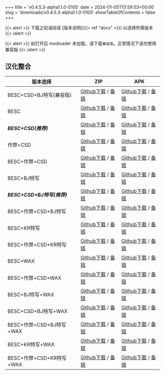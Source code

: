
+++
title = 'v0.4.5.3-alpha1.1.0-0105'
date = 2024-01-05T13:59:53+00:00
slug = 'downloads/v0.4.5.3-alpha1.1.0-0105'
showTableOfContents = false
+++

{{< alert >}}
下载之前请阅读 [版本说明]({{< ref "docs" >}}) 以选择所需版本
{{< /alert >}}


{{< alert >}}
如打开后 modloader 未加载，请下载`兼容版`。正常情况下请勿使用兼容版
{{< /alert >}}

## 汉化整合

|         版本选择          |                                                                                                                                                                            ZIP                                                                                                                                                                             |                                                                                                                                                                            APK                                                                                                                                                                             |
|---------------------------|------------------------------------------------------------------------------------------------------------------------------------------------------------------------------------------------------------------------------------------------------------------------------------------------------------------------------------------------------------|------------------------------------------------------------------------------------------------------------------------------------------------------------------------------------------------------------------------------------------------------------------------------------------------------------------------------------------------------------|
|BESC+CSD+BJ特写(兼容版)    |[Github下载](https://github.com/sakarie9/DoL-Lyra/releases/download/v0.4.5.3-alpha1.1.0-0105/DoL-0.4.5.3-Lyra-a1.1.0-polyfill-besc-cheat-csd-sideviewbj-0105.zip ) / [备链](https://mirror.ghproxy.com/https://github.com/sakarie9/DoL-Lyra/releases/download/v0.4.5.3-alpha1.1.0-0105/DoL-0.4.5.3-Lyra-a1.1.0-polyfill-besc-cheat-csd-sideviewbj-0105.zip )|[Github下载](https://github.com/sakarie9/DoL-Lyra/releases/download/v0.4.5.3-alpha1.1.0-0105/DoL-0.4.5.3-Lyra-a1.1.0-polyfill-besc-cheat-csd-sideviewbj-0105.apk ) / [备链](https://mirror.ghproxy.com/https://github.com/sakarie9/DoL-Lyra/releases/download/v0.4.5.3-alpha1.1.0-0105/DoL-0.4.5.3-Lyra-a1.1.0-polyfill-besc-cheat-csd-sideviewbj-0105.apk )|
|BESC                       |[Github下载](https://github.com/sakarie9/DoL-Lyra/releases/download/v0.4.5.3-alpha1.1.0-0105/DoL-0.4.5.3-Lyra-a1.1.0-besc-0105.zip ) / [备链](https://mirror.ghproxy.com/https://github.com/sakarie9/DoL-Lyra/releases/download/v0.4.5.3-alpha1.1.0-0105/DoL-0.4.5.3-Lyra-a1.1.0-besc-0105.zip )                                                            |[Github下载](https://github.com/sakarie9/DoL-Lyra/releases/download/v0.4.5.3-alpha1.1.0-0105/DoL-0.4.5.3-Lyra-a1.1.0-besc-0105.apk ) / [备链](https://mirror.ghproxy.com/https://github.com/sakarie9/DoL-Lyra/releases/download/v0.4.5.3-alpha1.1.0-0105/DoL-0.4.5.3-Lyra-a1.1.0-besc-0105.apk )                                                            |
|***BESC+CSD(推荐)***       |[Github下载](https://github.com/sakarie9/DoL-Lyra/releases/download/v0.4.5.3-alpha1.1.0-0105/DoL-0.4.5.3-Lyra-a1.1.0-besc-csd-0105.zip ) / [备链](https://mirror.ghproxy.com/https://github.com/sakarie9/DoL-Lyra/releases/download/v0.4.5.3-alpha1.1.0-0105/DoL-0.4.5.3-Lyra-a1.1.0-besc-csd-0105.zip )                                                    |[Github下载](https://github.com/sakarie9/DoL-Lyra/releases/download/v0.4.5.3-alpha1.1.0-0105/DoL-0.4.5.3-Lyra-a1.1.0-besc-csd-0105.apk ) / [备链](https://mirror.ghproxy.com/https://github.com/sakarie9/DoL-Lyra/releases/download/v0.4.5.3-alpha1.1.0-0105/DoL-0.4.5.3-Lyra-a1.1.0-besc-csd-0105.apk )                                                    |
|作弊+CSD                   |[Github下载](https://github.com/sakarie9/DoL-Lyra/releases/download/v0.4.5.3-alpha1.1.0-0105/DoL-0.4.5.3-Lyra-a1.1.0-cheat-csd-0105.zip ) / [备链](https://mirror.ghproxy.com/https://github.com/sakarie9/DoL-Lyra/releases/download/v0.4.5.3-alpha1.1.0-0105/DoL-0.4.5.3-Lyra-a1.1.0-cheat-csd-0105.zip )                                                  |[Github下载](https://github.com/sakarie9/DoL-Lyra/releases/download/v0.4.5.3-alpha1.1.0-0105/DoL-0.4.5.3-Lyra-a1.1.0-cheat-csd-0105.apk ) / [备链](https://mirror.ghproxy.com/https://github.com/sakarie9/DoL-Lyra/releases/download/v0.4.5.3-alpha1.1.0-0105/DoL-0.4.5.3-Lyra-a1.1.0-cheat-csd-0105.apk )                                                  |
|BESC+作弊+CSD              |[Github下载](https://github.com/sakarie9/DoL-Lyra/releases/download/v0.4.5.3-alpha1.1.0-0105/DoL-0.4.5.3-Lyra-a1.1.0-besc-cheat-csd-0105.zip ) / [备链](https://mirror.ghproxy.com/https://github.com/sakarie9/DoL-Lyra/releases/download/v0.4.5.3-alpha1.1.0-0105/DoL-0.4.5.3-Lyra-a1.1.0-besc-cheat-csd-0105.zip )                                        |[Github下载](https://github.com/sakarie9/DoL-Lyra/releases/download/v0.4.5.3-alpha1.1.0-0105/DoL-0.4.5.3-Lyra-a1.1.0-besc-cheat-csd-0105.apk ) / [备链](https://mirror.ghproxy.com/https://github.com/sakarie9/DoL-Lyra/releases/download/v0.4.5.3-alpha1.1.0-0105/DoL-0.4.5.3-Lyra-a1.1.0-besc-cheat-csd-0105.apk )                                        |
|BESC+BJ特写                |[Github下载](https://github.com/sakarie9/DoL-Lyra/releases/download/v0.4.5.3-alpha1.1.0-0105/DoL-0.4.5.3-Lyra-a1.1.0-besc-sideviewbj-0105.zip ) / [备链](https://mirror.ghproxy.com/https://github.com/sakarie9/DoL-Lyra/releases/download/v0.4.5.3-alpha1.1.0-0105/DoL-0.4.5.3-Lyra-a1.1.0-besc-sideviewbj-0105.zip )                                      |[Github下载](https://github.com/sakarie9/DoL-Lyra/releases/download/v0.4.5.3-alpha1.1.0-0105/DoL-0.4.5.3-Lyra-a1.1.0-besc-sideviewbj-0105.apk ) / [备链](https://mirror.ghproxy.com/https://github.com/sakarie9/DoL-Lyra/releases/download/v0.4.5.3-alpha1.1.0-0105/DoL-0.4.5.3-Lyra-a1.1.0-besc-sideviewbj-0105.apk )                                      |
|***BESC+CSD+BJ特写(推荐)***|[Github下载](https://github.com/sakarie9/DoL-Lyra/releases/download/v0.4.5.3-alpha1.1.0-0105/DoL-0.4.5.3-Lyra-a1.1.0-besc-csd-sideviewbj-0105.zip ) / [备链](https://mirror.ghproxy.com/https://github.com/sakarie9/DoL-Lyra/releases/download/v0.4.5.3-alpha1.1.0-0105/DoL-0.4.5.3-Lyra-a1.1.0-besc-csd-sideviewbj-0105.zip )                              |[Github下载](https://github.com/sakarie9/DoL-Lyra/releases/download/v0.4.5.3-alpha1.1.0-0105/DoL-0.4.5.3-Lyra-a1.1.0-besc-csd-sideviewbj-0105.apk ) / [备链](https://mirror.ghproxy.com/https://github.com/sakarie9/DoL-Lyra/releases/download/v0.4.5.3-alpha1.1.0-0105/DoL-0.4.5.3-Lyra-a1.1.0-besc-csd-sideviewbj-0105.apk )                              |
|BESC+作弊+CSD+BJ特写       |[Github下载](https://github.com/sakarie9/DoL-Lyra/releases/download/v0.4.5.3-alpha1.1.0-0105/DoL-0.4.5.3-Lyra-a1.1.0-besc-cheat-csd-sideviewbj-0105.zip ) / [备链](https://mirror.ghproxy.com/https://github.com/sakarie9/DoL-Lyra/releases/download/v0.4.5.3-alpha1.1.0-0105/DoL-0.4.5.3-Lyra-a1.1.0-besc-cheat-csd-sideviewbj-0105.zip )                  |[Github下载](https://github.com/sakarie9/DoL-Lyra/releases/download/v0.4.5.3-alpha1.1.0-0105/DoL-0.4.5.3-Lyra-a1.1.0-besc-cheat-csd-sideviewbj-0105.apk ) / [备链](https://mirror.ghproxy.com/https://github.com/sakarie9/DoL-Lyra/releases/download/v0.4.5.3-alpha1.1.0-0105/DoL-0.4.5.3-Lyra-a1.1.0-besc-cheat-csd-sideviewbj-0105.apk )                  |
|BESC+KR特写                |[Github下载](https://github.com/sakarie9/DoL-Lyra/releases/download/v0.4.5.3-alpha1.1.0-0105/DoL-0.4.5.3-Lyra-a1.1.0-besc-sideviewkr-0105.zip ) / [备链](https://mirror.ghproxy.com/https://github.com/sakarie9/DoL-Lyra/releases/download/v0.4.5.3-alpha1.1.0-0105/DoL-0.4.5.3-Lyra-a1.1.0-besc-sideviewkr-0105.zip )                                      |[Github下载](https://github.com/sakarie9/DoL-Lyra/releases/download/v0.4.5.3-alpha1.1.0-0105/DoL-0.4.5.3-Lyra-a1.1.0-besc-sideviewkr-0105.apk ) / [备链](https://mirror.ghproxy.com/https://github.com/sakarie9/DoL-Lyra/releases/download/v0.4.5.3-alpha1.1.0-0105/DoL-0.4.5.3-Lyra-a1.1.0-besc-sideviewkr-0105.apk )                                      |
|BESC+作弊+CSD+KR特写       |[Github下载](https://github.com/sakarie9/DoL-Lyra/releases/download/v0.4.5.3-alpha1.1.0-0105/DoL-0.4.5.3-Lyra-a1.1.0-besc-cheat-csd-sideviewkr-0105.zip ) / [备链](https://mirror.ghproxy.com/https://github.com/sakarie9/DoL-Lyra/releases/download/v0.4.5.3-alpha1.1.0-0105/DoL-0.4.5.3-Lyra-a1.1.0-besc-cheat-csd-sideviewkr-0105.zip )                  |[Github下载](https://github.com/sakarie9/DoL-Lyra/releases/download/v0.4.5.3-alpha1.1.0-0105/DoL-0.4.5.3-Lyra-a1.1.0-besc-cheat-csd-sideviewkr-0105.apk ) / [备链](https://mirror.ghproxy.com/https://github.com/sakarie9/DoL-Lyra/releases/download/v0.4.5.3-alpha1.1.0-0105/DoL-0.4.5.3-Lyra-a1.1.0-besc-cheat-csd-sideviewkr-0105.apk )                  |
|BESC+WAX                   |[Github下载](https://github.com/sakarie9/DoL-Lyra/releases/download/v0.4.5.3-alpha1.1.0-0105/DoL-0.4.5.3-Lyra-a1.1.0-besc-wax-0105.zip ) / [备链](https://mirror.ghproxy.com/https://github.com/sakarie9/DoL-Lyra/releases/download/v0.4.5.3-alpha1.1.0-0105/DoL-0.4.5.3-Lyra-a1.1.0-besc-wax-0105.zip )                                                    |[Github下载](https://github.com/sakarie9/DoL-Lyra/releases/download/v0.4.5.3-alpha1.1.0-0105/DoL-0.4.5.3-Lyra-a1.1.0-besc-wax-0105.apk ) / [备链](https://mirror.ghproxy.com/https://github.com/sakarie9/DoL-Lyra/releases/download/v0.4.5.3-alpha1.1.0-0105/DoL-0.4.5.3-Lyra-a1.1.0-besc-wax-0105.apk )                                                    |
|BESC+作弊+CSD+WAX          |[Github下载](https://github.com/sakarie9/DoL-Lyra/releases/download/v0.4.5.3-alpha1.1.0-0105/DoL-0.4.5.3-Lyra-a1.1.0-besc-wax-cheat-csd-0105.zip ) / [备链](https://mirror.ghproxy.com/https://github.com/sakarie9/DoL-Lyra/releases/download/v0.4.5.3-alpha1.1.0-0105/DoL-0.4.5.3-Lyra-a1.1.0-besc-wax-cheat-csd-0105.zip )                                |[Github下载](https://github.com/sakarie9/DoL-Lyra/releases/download/v0.4.5.3-alpha1.1.0-0105/DoL-0.4.5.3-Lyra-a1.1.0-besc-wax-cheat-csd-0105.apk ) / [备链](https://mirror.ghproxy.com/https://github.com/sakarie9/DoL-Lyra/releases/download/v0.4.5.3-alpha1.1.0-0105/DoL-0.4.5.3-Lyra-a1.1.0-besc-wax-cheat-csd-0105.apk )                                |
|BESC+BJ特写+WAX            |[Github下载](https://github.com/sakarie9/DoL-Lyra/releases/download/v0.4.5.3-alpha1.1.0-0105/DoL-0.4.5.3-Lyra-a1.1.0-besc-wax-sideviewbj-0105.zip ) / [备链](https://mirror.ghproxy.com/https://github.com/sakarie9/DoL-Lyra/releases/download/v0.4.5.3-alpha1.1.0-0105/DoL-0.4.5.3-Lyra-a1.1.0-besc-wax-sideviewbj-0105.zip )                              |[Github下载](https://github.com/sakarie9/DoL-Lyra/releases/download/v0.4.5.3-alpha1.1.0-0105/DoL-0.4.5.3-Lyra-a1.1.0-besc-wax-sideviewbj-0105.apk ) / [备链](https://mirror.ghproxy.com/https://github.com/sakarie9/DoL-Lyra/releases/download/v0.4.5.3-alpha1.1.0-0105/DoL-0.4.5.3-Lyra-a1.1.0-besc-wax-sideviewbj-0105.apk )                              |
|BESC+CSD+BJ特写+WAX        |[Github下载](https://github.com/sakarie9/DoL-Lyra/releases/download/v0.4.5.3-alpha1.1.0-0105/DoL-0.4.5.3-Lyra-a1.1.0-besc-wax-csd-sideviewbj-0105.zip ) / [备链](https://mirror.ghproxy.com/https://github.com/sakarie9/DoL-Lyra/releases/download/v0.4.5.3-alpha1.1.0-0105/DoL-0.4.5.3-Lyra-a1.1.0-besc-wax-csd-sideviewbj-0105.zip )                      |[Github下载](https://github.com/sakarie9/DoL-Lyra/releases/download/v0.4.5.3-alpha1.1.0-0105/DoL-0.4.5.3-Lyra-a1.1.0-besc-wax-csd-sideviewbj-0105.apk ) / [备链](https://mirror.ghproxy.com/https://github.com/sakarie9/DoL-Lyra/releases/download/v0.4.5.3-alpha1.1.0-0105/DoL-0.4.5.3-Lyra-a1.1.0-besc-wax-csd-sideviewbj-0105.apk )                      |
|BESC+作弊+CSD+BJ特写+WAX   |[Github下载](https://github.com/sakarie9/DoL-Lyra/releases/download/v0.4.5.3-alpha1.1.0-0105/DoL-0.4.5.3-Lyra-a1.1.0-besc-wax-cheat-csd-sideviewbj-0105.zip ) / [备链](https://mirror.ghproxy.com/https://github.com/sakarie9/DoL-Lyra/releases/download/v0.4.5.3-alpha1.1.0-0105/DoL-0.4.5.3-Lyra-a1.1.0-besc-wax-cheat-csd-sideviewbj-0105.zip )          |[Github下载](https://github.com/sakarie9/DoL-Lyra/releases/download/v0.4.5.3-alpha1.1.0-0105/DoL-0.4.5.3-Lyra-a1.1.0-besc-wax-cheat-csd-sideviewbj-0105.apk ) / [备链](https://mirror.ghproxy.com/https://github.com/sakarie9/DoL-Lyra/releases/download/v0.4.5.3-alpha1.1.0-0105/DoL-0.4.5.3-Lyra-a1.1.0-besc-wax-cheat-csd-sideviewbj-0105.apk )          |
|BESC+KR特写+WAX            |[Github下载](https://github.com/sakarie9/DoL-Lyra/releases/download/v0.4.5.3-alpha1.1.0-0105/DoL-0.4.5.3-Lyra-a1.1.0-besc-wax-sideviewkr-0105.zip ) / [备链](https://mirror.ghproxy.com/https://github.com/sakarie9/DoL-Lyra/releases/download/v0.4.5.3-alpha1.1.0-0105/DoL-0.4.5.3-Lyra-a1.1.0-besc-wax-sideviewkr-0105.zip )                              |[Github下载](https://github.com/sakarie9/DoL-Lyra/releases/download/v0.4.5.3-alpha1.1.0-0105/DoL-0.4.5.3-Lyra-a1.1.0-besc-wax-sideviewkr-0105.apk ) / [备链](https://mirror.ghproxy.com/https://github.com/sakarie9/DoL-Lyra/releases/download/v0.4.5.3-alpha1.1.0-0105/DoL-0.4.5.3-Lyra-a1.1.0-besc-wax-sideviewkr-0105.apk )                              |
|BESC+作弊+CSD+KR特写+WAX   |[Github下载](https://github.com/sakarie9/DoL-Lyra/releases/download/v0.4.5.3-alpha1.1.0-0105/DoL-0.4.5.3-Lyra-a1.1.0-besc-wax-cheat-csd-sideviewkr-0105.zip ) / [备链](https://mirror.ghproxy.com/https://github.com/sakarie9/DoL-Lyra/releases/download/v0.4.5.3-alpha1.1.0-0105/DoL-0.4.5.3-Lyra-a1.1.0-besc-wax-cheat-csd-sideviewkr-0105.zip )          |[Github下载](https://github.com/sakarie9/DoL-Lyra/releases/download/v0.4.5.3-alpha1.1.0-0105/DoL-0.4.5.3-Lyra-a1.1.0-besc-wax-cheat-csd-sideviewkr-0105.apk ) / [备链](https://mirror.ghproxy.com/https://github.com/sakarie9/DoL-Lyra/releases/download/v0.4.5.3-alpha1.1.0-0105/DoL-0.4.5.3-Lyra-a1.1.0-besc-wax-cheat-csd-sideviewkr-0105.apk )          |
